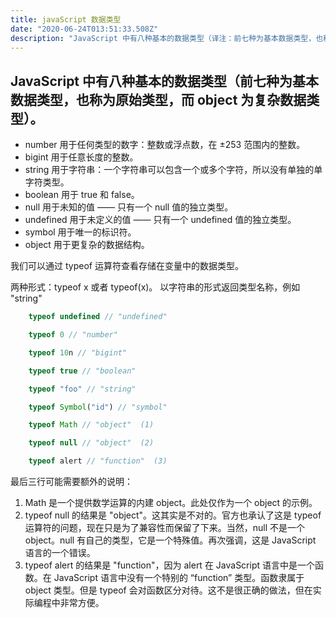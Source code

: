 ```yaml
---
title: javaScript 数据类型
date: "2020-06-24T013:51:33.508Z"
description: "JavaScript 中有八种基本的数据类型（译注：前七种为基本数据类型，也称为原始类型，而 object 为复杂数据类型）。"
---
```


## JavaScript 中有八种基本的数据类型（前七种为基本数据类型，也称为原始类型，而 object 为复杂数据类型）。

* number 用于任何类型的数字：整数或浮点数，在 ±253 范围内的整数。
* bigint 用于任意长度的整数。
* string 用于字符串：一个字符串可以包含一个或多个字符，所以没有单独的单字符类型。
* boolean 用于 true 和 false。
* null 用于未知的值 —— 只有一个 null 值的独立类型。
* undefined 用于未定义的值 —— 只有一个 undefined 值的独立类型。
* symbol 用于唯一的标识符。
* object 用于更复杂的数据结构。

我们可以通过 typeof 运算符查看存储在变量中的数据类型。

两种形式：typeof x 或者 typeof(x)。
以字符串的形式返回类型名称，例如 "string"
```javaScript
    typeof undefined // "undefined"

    typeof 0 // "number"

    typeof 10n // "bigint"

    typeof true // "boolean"

    typeof "foo" // "string"

    typeof Symbol("id") // "symbol"

    typeof Math // "object"  (1)

    typeof null // "object"  (2)

    typeof alert // "function"  (3)
```
最后三行可能需要额外的说明：

1. Math 是一个提供数学运算的内建 object。此处仅作为一个 object 的示例。
2. typeof null 的结果是 "object"。这其实是不对的。官方也承认了这是 typeof 运算符的问题，现在只是为了兼容性而保留了下来。当然，null 不是一个 object。null 有自己的类型，它是一个特殊值。再次强调，这是 JavaScript 语言的一个错误。
3. typeof alert 的结果是 "function"，因为 alert 在 JavaScript 语言中是一个函数。在 JavaScript 语言中没有一个特别的 “function” 类型。函数隶属于 object 类型。但是 typeof 会对函数区分对待。这不是很正确的做法，但在实际编程中非常方便。